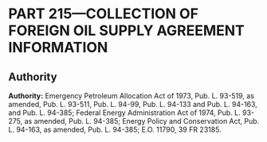 # PART 215—COLLECTION OF FOREIGN OIL SUPPLY AGREEMENT INFORMATION


## Authority

**Authority:** Emergency Petroleum Allocation Act of 1973, Pub. L. 93-519, as amended, Pub. L. 93-511, Pub. L. 94-99, Pub. L. 94-133 and Pub. L. 94-163, and Pub. L. 94-385; Federal Energy Administration Act of 1974, Pub. L. 93-275, as amended, Pub. L. 94-385; Energy Policy and Conservation Act, Pub. L. 94-163, as amended, Pub. L. 94-385; E.O. 11790, 39 FR 23185.


